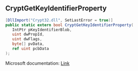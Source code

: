 ## CryptGetKeyIdentifierProperty

```csharp
[DllImport("Crypt32.dll", SetLastError = true)]
public static extern bool CryptGetKeyIdentifierProperty(
   IntPtr pKeyIdentifierBlob,
   uint dwPropId,
   uint dwFlags,
   byte[] pvData,
   ref uint pcbData
);
```

Microsoft documentation: [Link](https://docs.microsoft.com/en-us/windows/win32/api/wincrypt/nf-wincrypt-cryptgetkeyidentifierproperty)
